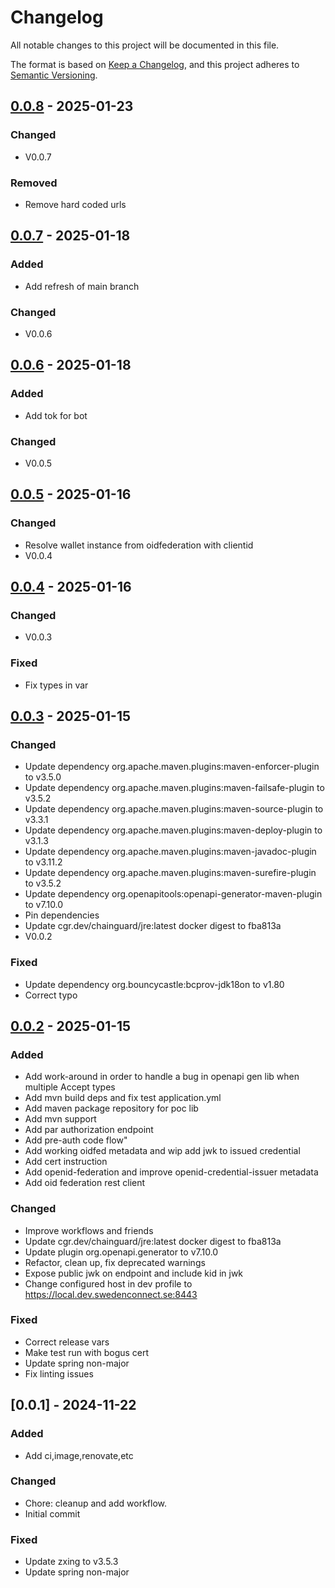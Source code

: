 # Changelog

All notable changes to this project will be documented in this file.

The format is based on [Keep a Changelog](https://keepachangelog.com/en/1.1.1/),
and this project adheres to [Semantic Versioning](https://semver.org/spec/v2.0.0.html).

## [0.0.8] - 2025-01-23

### Changed
- V0.0.7

### Removed
- Remove hard coded urls

## [0.0.7] - 2025-01-18

### Added
- Add refresh of main branch

### Changed
- V0.0.6

## [0.0.6] - 2025-01-18

### Added
- Add tok for bot

### Changed
- V0.0.5

## [0.0.5] - 2025-01-16

### Changed
- Resolve wallet instance from oidfederation with clientid
- V0.0.4

## [0.0.4] - 2025-01-16

### Changed
- V0.0.3

### Fixed
- Fix types in var

## [0.0.3] - 2025-01-15

### Changed
- Update dependency org.apache.maven.plugins:maven-enforcer-plugin to v3.5.0
- Update dependency org.apache.maven.plugins:maven-failsafe-plugin to v3.5.2
- Update dependency org.apache.maven.plugins:maven-source-plugin to v3.3.1
- Update dependency org.apache.maven.plugins:maven-deploy-plugin to v3.1.3
- Update dependency org.apache.maven.plugins:maven-javadoc-plugin to v3.11.2
- Update dependency org.apache.maven.plugins:maven-surefire-plugin to v3.5.2
- Update dependency org.openapitools:openapi-generator-maven-plugin to v7.10.0
- Pin dependencies
- Update cgr.dev/chainguard/jre:latest docker digest to fba813a
- V0.0.2

### Fixed
- Update dependency org.bouncycastle:bcprov-jdk18on to v1.80
- Correct typo

## [0.0.2] - 2025-01-15

### Added
- Add work-around in order to handle a bug in openapi gen lib when multiple Accept types
- Add mvn build deps and fix test application.yml
- Add maven package repository for poc lib
- Add mvn support
- Add par authorization endpoint
- Add pre-auth code flow"
- Add working oidfed metadata and wip add jwk to issued credential
- Add cert instruction
- Add openid-federation and improve openid-credential-issuer metadata
- Add oid federation rest client

### Changed
- Improve workflows and friends
- Update cgr.dev/chainguard/jre:latest docker digest to fba813a
- Update plugin org.openapi.generator to v7.10.0
- Refactor, clean up, fix deprecated warnings
- Expose public jwk on endpoint and include kid in jwk
- Change configured host in dev profile to https://local.dev.swedenconnect.se:8443

### Fixed
- Correct release vars
- Make test run with bogus cert
- Update spring non-major
- Fix linting issues

## [0.0.1] - 2024-11-22

### Added
- Add ci,image,renovate,etc

### Changed
- Chore: cleanup and add workflow.
- Initial commit

### Fixed
- Update zxing to v3.5.3
- Update spring non-major

[0.0.8]: https://github.com/diggsweden/eudiw-wallet-issuer-poc/compare/v0.0.7..v0.0.8
[0.0.7]: https://github.com/diggsweden/eudiw-wallet-issuer-poc/compare/v0.0.6..v0.0.7
[0.0.6]: https://github.com/diggsweden/eudiw-wallet-issuer-poc/compare/v0.0.5..v0.0.6
[0.0.5]: https://github.com/diggsweden/eudiw-wallet-issuer-poc/compare/v0.0.4..v0.0.5
[0.0.4]: https://github.com/diggsweden/eudiw-wallet-issuer-poc/compare/v0.0.3..v0.0.4
[0.0.3]: https://github.com/diggsweden/eudiw-wallet-issuer-poc/compare/v0.0.2..v0.0.3
[0.0.2]: https://github.com/diggsweden/eudiw-wallet-issuer-poc/compare/v0.0.1..v0.0.2

<!-- generated by git-cliff -->
